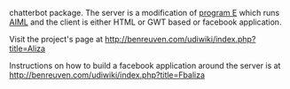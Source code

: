 chatterbot package.
The server is a modification of [program E](http://www.rydell.com/programe/index.html) which runs [AIML](http://www.alicebot.org)
and the client is either HTML or GWT based or facebook application.

Visit the project's page at http://benreuven.com/udiwiki/index.php?title=Aliza

Instructions on how to build a facebook application around the server is at
http://benreuven.com/udiwiki/index.php?title=Fbaliza